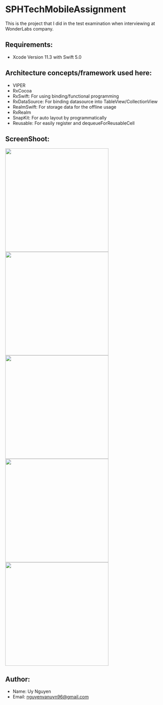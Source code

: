 # SPHTechMobileAssignment
This is the project that I did in the test examination when interviewing at WonderLabs company.

## Requirements: 
* Xcode Version 11.3 with Swift 5.0

## Architecture concepts/framework used here:
* VIPER 
* RxCocoa
* RxSwift: For using binding/functional programming
* RxDataSource: For binding datasource into TableView/CollectionView
* RealmSwift: For storage data for the offline usage
* RxRealm
* SnapKit: For auto layout by programmatically
* Reusable: For easily register and dequeueForReusableCell

## ScreenShoot:
<img src="https://github.com/nguyenvanuyn96/SPHTechMobileAssignment/blob/master/screenshot_main.png" width="326">  <img src="https://github.com/nguyenvanuyn96/SPHTechMobileAssignment/blob/master/screenshot_pulltorefresh.png" width="326"> <img src="https://github.com/nguyenvanuyn96/SPHTechMobileAssignment/blob/master/screenshot_loadmore.png" width="326"> <img src="https://github.com/nguyenvanuyn96/SPHTechMobileAssignment/blob/master/screenshot_viewdetail_all.png" width="326"> <img src="https://github.com/nguyenvanuyn96/SPHTechMobileAssignment/blob/master/screenshot_viewdetail_down.png" width="326"> 

## Author:
* Name: Uy Nguyen
* Email: nguyenvanuyn96@gmail.com
